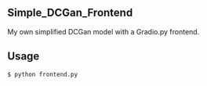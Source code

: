 ## Simple_DCGan_Frontend

My own simplified DCGan model with a Gradio.py frontend.

## Usage

`$ python frontend.py`
